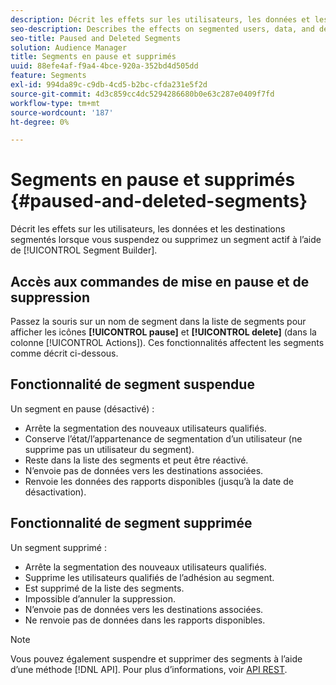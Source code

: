 ```yaml
---
description: Décrit les effets sur les utilisateurs, les données et les destinations segmentés lorsque vous suspendez ou supprimez un segment actif à l’aide du créateur de segments.
seo-description: Describes the effects on segmented users, data, and destinations when you pause or delete an active segment using Segment Builder.
seo-title: Paused and Deleted Segments
solution: Audience Manager
title: Segments en pause et supprimés
uuid: 88efe4af-f9a4-4bce-920a-352bd4d505dd
feature: Segments
exl-id: 994da89c-c9db-4cd5-b2bc-cfda231e5f2d
source-git-commit: 4d3c859cc4dc5294286680b0e63c287e0409f7fd
workflow-type: tm+mt
source-wordcount: '187'
ht-degree: 0%

---
```


# Segments en pause et supprimés {#paused-and-deleted-segments}

Décrit les effets sur les utilisateurs, les données et les destinations segmentés lorsque vous suspendez ou supprimez un segment actif à l’aide de [!UICONTROL Segment Builder].

## Accès aux commandes de mise en pause et de suppression

Passez la souris sur un nom de segment dans la liste de segments pour afficher les icônes **[!UICONTROL pause]** et **[!UICONTROL delete]** (dans la colonne [!UICONTROL Actions]). Ces fonctionnalités affectent les segments comme décrit ci-dessous.

## Fonctionnalité de segment suspendue

Un segment en pause (désactivé) :

* Arrête la segmentation des nouveaux utilisateurs qualifiés.
* Conserve l’état/l’appartenance de segmentation d’un utilisateur (ne supprime pas un utilisateur du segment).
* Reste dans la liste des segments et peut être réactivé.
* N’envoie pas de données vers les destinations associées.
* Renvoie les données des rapports disponibles (jusqu’à la date de désactivation).

## Fonctionnalité de segment supprimée

Un segment supprimé :

* Arrête la segmentation des nouveaux utilisateurs qualifiés.
* Supprime les utilisateurs qualifiés de l’adhésion au segment.
* Est supprimé de la liste des segments.
* Impossible d’annuler la suppression.
* N’envoie pas de données vers les destinations associées.
* Ne renvoie pas de données dans les rapports disponibles.

>[!NOTE]
>
>Vous pouvez également suspendre et supprimer des segments à l’aide d’une méthode [!DNL API]. Pour plus d’informations, voir [API REST](../../api/rest-api-main/rest-api-main.md).
